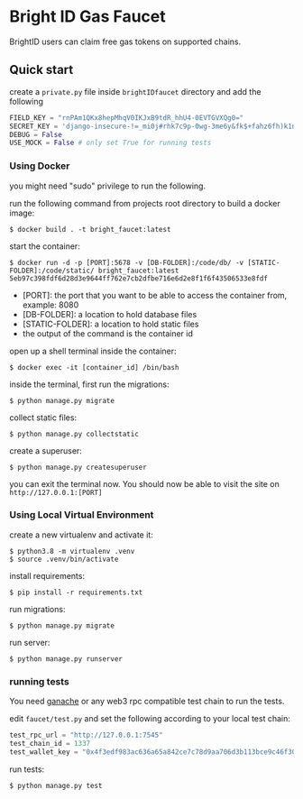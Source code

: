# Bright ID Gas Faucet

BrightID users can claim free gas tokens on supported chains.

## Quick start

create a `private.py` file inside `brightIDfaucet` directory and add the following

```python
FIELD_KEY = "rnPAm1QKx8hepMhqV0IKJxB9tdR_hhU4-0EVTGVXQg0="
SECRET_KEY = 'django-insecure-!=_mi0j#rhk7c9p-0wg-3me6y&fk$+fahz6fh)k1n#&@s(9vf5'
DEBUG = False
USE_MOCK = False # only set True for running tests 
```

### Using Docker

you might need "sudo" privilege to run the following.

run the following command from projects root directory to build a docker image:

```shell
$ docker build . -t bright_faucet:latest
```

start the container:

```shell
$ docker run -d -p [PORT]:5678 -v [DB-FOLDER]:/code/db/ -v [STATIC-FOLDER]:/code/static/ bright_faucet:latest
5eb97c398fdf6d28d3e9644ff762e7cb2dfbe716e6d2e8f1f6f43506533e8fdf
```

- [PORT]: the port that you want to be able to access the container from, example: 8080
- [DB-FOLDER]: a location to hold database files
- [STATIC-FOLDER]: a location to hold static files
- the output of the command is the container id

open up a shell terminal inside the container:

```shell
$ docker exec -it [container_id] /bin/bash
```

inside the terminal, first run the migrations:

```shell
$ python manage.py migrate
```

collect static files:
```shell
$ python manage.py collectstatic
```

create a superuser:

```shell
$ python manage.py createsuperuser
```

you can exit the terminal now. You should now be able to visit the site on `http://127.0.0.1:[PORT]`


### Using Local Virtual Environment
create a new virtualenv and activate it:
```shell
$ python3.8 -m virtualenv .venv
$ source .venv/bin/activate
```
install requirements:
```shell
$ pip install -r requirements.txt
```
run migrations:
```shell
$ python manage.py migrate
```

run server:
```shell
$ python manage.py runserver
```

### running tests

You need [ganache](https://www.npmjs.com/package/ganache-cli) or any web3 rpc compatible test chain to run the tests.

edit ```faucet/test.py``` and set the following according to your local test chain:
```python
test_rpc_url = "http://127.0.0.1:7545"
test_chain_id = 1337
test_wallet_key = "0x4f3edf983ac636a65a842ce7c78d9aa706d3b113bce9c46f30d7d21715b23b1d" # must hold some native tokens
```

run tests:
```shell
$ python manage.py test
```